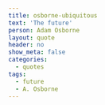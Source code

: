 ```yaml
---
title: osborne-ubiquitous
text: 'The future'
person: Adam Osborne
layout: quote
header: no
show_meta: false
categories:
  - quotes
tags:
  - future
  - A. Osborne
---
```

